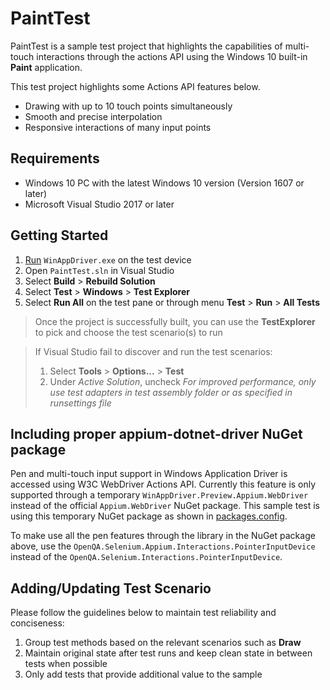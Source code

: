 # PaintTest

PaintTest is a sample test project that highlights the capabilities of multi-touch interactions through the actions API using the Windows 10 built-in **Paint** application.

This test project highlights some Actions API features below.
- Drawing with up to 10 touch points simultaneously
- Smooth and precise interpolation
- Responsive interactions of many input points


## Requirements

- Windows 10 PC with the latest Windows 10 version (Version 1607 or later)
- Microsoft Visual Studio 2017 or later


## Getting Started

1. [Run](../../../README.md#installing-and-running-windows-application-driver) `WinAppDriver.exe` on the test device
2. Open `PaintTest.sln` in Visual Studio
3. Select **Build** > **Rebuild Solution**
4. Select **Test** > **Windows** > **Test Explorer**
5. Select **Run All** on the test pane or through menu **Test** > **Run** > **All Tests**

> Once the project is successfully built, you can use the **TestExplorer** to pick and choose the test scenario(s) to run

> If Visual Studio fail to discover and run the test scenarios:
> 1. Select **Tools** > **Options...** > **Test**
> 2. Under *Active Solution*, uncheck *For improved performance, only use test adapters in test assembly folder or as specified in runsettings file*


## Including proper appium-dotnet-driver NuGet package

Pen and multi-touch input support in Windows Application Driver is accessed using W3C WebDriver Actions API. Currently this feature is only supported
through a temporary `WinAppDriver.Preview.Appium.WebDriver` instead of the official `Appium.WebDriver` NuGet package. This sample test
is using this temporary NuGet package as shown in [packages.config](./packages.config).

To make use all the pen features through the library in the NuGet package above, use the `OpenQA.Selenium.Appium.Interactions.PointerInputDevice`
instead of the `OpenQA.Selenium.Interactions.PointerInputDevice`.


## Adding/Updating Test Scenario

Please follow the guidelines below to maintain test reliability and conciseness:
1. Group test methods based on the relevant scenarios such as **Draw**
2. Maintain original state after test runs and keep clean state in between tests when possible
3. Only add tests that provide additional value to the sample
